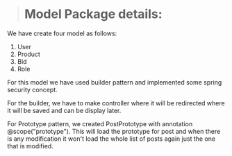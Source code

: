 ># Model Package details:

We have create four model as follows:
1. User
2. Product
3. Bid
4. Role

For this model we have used builder pattern and implemented some spring security concept.

For the builder, we have to make controller where it will be redirected where it will be saved and can be display later.

For Prototype pattern, we created PostPrototype with annotation @scope("prototype"). This will load the prototype for post and when there is any modification it won't load the whole list of posts again just the one that is modified.